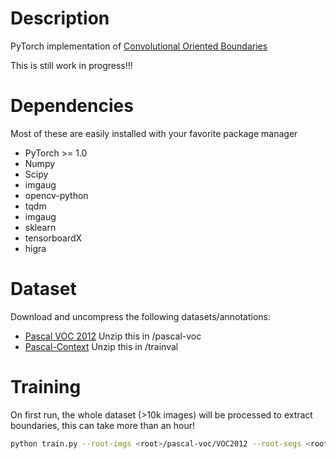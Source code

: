 # Description
PyTorch implementation of [Convolutional Oriented Boundaries](https://github.com/kmaninis/COB)

This is still work in progress!!!

# Dependencies
Most of these are easily installed with your favorite package manager

- PyTorch >= 1.0
- Numpy
- Scipy
- imgaug
- opencv-python 
- tqdm
- imgaug
- sklearn
- tensorboardX
- higra

# Dataset
Download and uncompress the following datasets/annotations:
- [Pascal VOC 2012](https://pjreddie.com/projects/pascal-voc-dataset-mirror/) 
Unzip this in <root>/pascal-voc
- [Pascal-Context](https://cs.stanford.edu/~roozbeh/pascal-context/) 
Unzip this in <root>/trainval

# Training
On first run, the whole dataset (>10k images) will be processed to extract boundaries, this can take more than an hour!

```sh
python train.py --root-imgs <root>/pascal-voc/VOC2012 --root-segs <root>/trainval --run-path <root>/runs/cob --cuda
```
